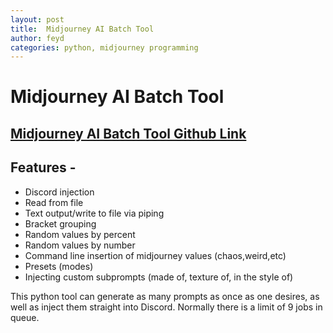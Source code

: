```yaml
---
layout: post
title:  Midjourney AI Batch Tool
author: feyd
categories: python, midjourney programming
---
```


# Midjourney AI Batch Tool

## <a href="https://github.com/feyyd/midjourney-batch-prompt">Midjourney AI Batch Tool Github Link</a>

## Features - 
- Discord injection
- Read from file
- Text output/write to file via piping
- Bracket grouping
- Random values by percent
- Random values by number
- Command line insertion of midjourney values (chaos,weird,etc)
- Presets (modes)
- Injecting custom subprompts (made of, texture of, in the style of)

This python tool can generate as many prompts as once as one desires, as well as inject them straight into Discord.  Normally there is a limit of 9 jobs in queue.
